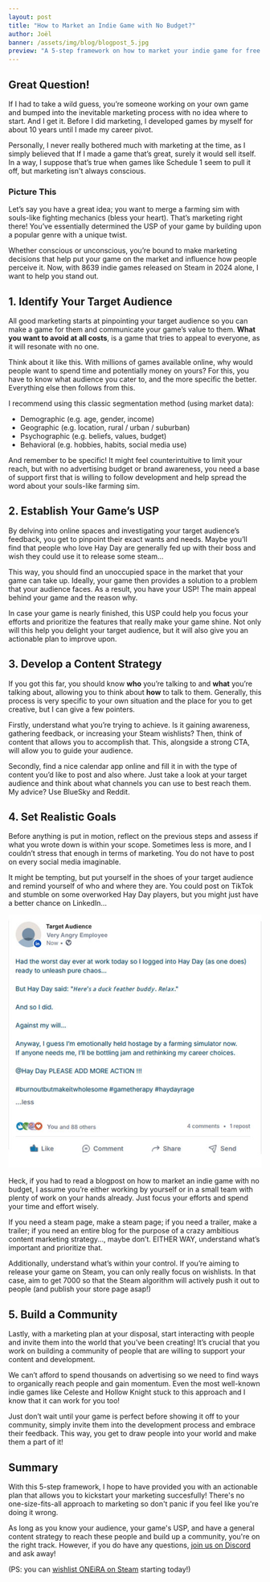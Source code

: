 ```yaml
---
layout: post
title: "How to Market an Indie Game with No Budget?"
author: Joël
banner: /assets/img/blog/blogpost_5.jpg
preview: "A 5-step framework on how to market your indie game for free!"
---
```

<h2 class="post-h2">Great Question!</h2>

If I had to take a wild guess, you’re someone working on your own game and bumped into the inevitable marketing process with no idea where to start. And I get it. Before I did marketing, I developed games by myself for about 10 years until I made my career pivot.

Personally, I never really bothered much with marketing at the time, as I simply believed that If I made a game that’s great, surely it would sell itself. In a way, I suppose that’s true when games like Schedule 1 seem to pull it off, but marketing isn't always conscious.

<h3 class="post-h3">Picture This</h3>

Let’s say you have a great idea; you want to merge a farming sim with souls-like fighting mechanics (bless your heart). That’s marketing right there! You’ve essentially determined the USP of your game by building upon a popular genre with a unique twist.

Whether conscious or unconscious, you’re bound to make marketing decisions that help put your game on the market and influence how people perceive it.  Now, with 8639 indie games released on Steam in 2024 alone, I want to help you stand out.

<h2 class="post-h2">1. Identify Your Target Audience</h2>

All good marketing starts at pinpointing your target audience so you can make a game for them and communicate your game’s value to them. **What you want to avoid at all costs**, is a game that tries to appeal to everyone, as it will resonate with no one.

Think about it like this. With millions of games available online, why would people want to spend time and potentially money on yours? For this, you have to know what audience you cater to, and the more specific the better. Everything else then follows from this.

I recommend using this classic segmentation method (using market data):

- Demographic (e.g. age, gender, income)
- Geographic (e.g. location, rural / urban / suburban) 
- Psychographic (e.g. beliefs, values, budget)
- Behavioral (e.g. hobbies, habits, social media use)

And remember to be specific! It might feel counterintuitive to limit your reach, but with no advertising budget or brand awareness, you need a base of support first that is willing to follow development and help spread the word about your souls-like farming sim.

<h2 class="post-h2">2. Establish Your Game’s USP</h2>

By delving into online spaces and investigating your target audience’s feedback, you get to pinpoint their exact wants and needs. Maybe you’ll find that people who love Hay Day are generally fed up with their boss and wish they could use it to release some steam…

This way, you should find an unoccupied space in the market that your game can take up. Ideally, your game then provides a solution to a problem that your audience faces. As a result, you have your USP! The main appeal behind your game and the reason why.

In case your game is nearly finished, this USP could help you focus your efforts and prioritize the features that really make your game shine. Not only will this help you delight your target audience, but it will also give you an actionable plan to improve upon.

<h2 class="post-h2">3. Develop a Content Strategy</h2>

If you got this far, you should know **who** you’re talking to and **what** you’re talking about, allowing you to think about **how** to talk to them. Generally, this process is very specific to your own situation and the place for you to get creative, but I can give a few pointers.

Firstly, understand what you’re trying to achieve. Is it gaining awareness, gathering feedback, or increasing your Steam wishlists? Then, think of content that allows you to accomplish that. This, alongside a strong CTA, will allow you to guide your audience.  

Secondly, find a nice calendar app online and fill it in with the type of content you’d like to post and also where. Just take a look at your target audience and think about what channels you can use to best reach them. My advice? Use BlueSky and Reddit.

<h2 class="post-h2">4. Set Realistic Goals</h2>

Before anything is put in motion, reflect on the previous steps and assess if what you wrote down is within your scope. Sometimes less is more, and I couldn’t stress that enough in terms of marketing. You do not have to post on every social media imaginable.

It might be tempting, but put yourself in the shoes of your target audience and remind yourself of who and where they are. You could post on TikTok and stumble on some overworked Hay Day players, but you might just have a better chance on LinkedIn…

<img class="img-fluid post-image w-50" src="/assets/img/blog/linkedin_post_1.jpg">

Heck, if you had to read a blogpost on how to market an indie game with no budget, I assume you’re either working by yourself or in a small team with plenty of work on your hands already. Just focus your efforts and spend your time and effort wisely.

If you need a steam page, make a steam page; if you need a trailer, make a trailer; if you need an entire blog for the purpose of a crazy ambitious content marketing strategy..., maybe don’t. EITHER WAY, understand what’s important and prioritize that.

Additionally, understand what’s within your control. If you’re aiming to release your game on Steam, you can only really focus on wishlists. In that case, aim to get 7000 so that the Steam algorithm will actively push it out to people (and publish your store page asap!)

<h2 class="post-h2">5. Build a Community</h2>

Lastly, with a marketing plan at your disposal, start interacting with people and invite them into the world that you’ve been creating! It’s crucial that you work on building a community of people that are willing to support your content and development.

We can’t afford to spend thousands on advertising so we need to find ways to organically reach people and gain momentum. Even the most well-known indie games like Celeste and Hollow Knight stuck to this approach and I know that it can work for you too!

Just don’t wait until your game is perfect before showing it off to your community, simply invite them into the development process and embrace their feedback. This way, you get to draw people into your world and make them a part of it!

<h2 class="post-h2">Summary</h2>

With this 5-step framework, I hope to have provided you with an actionable plan that allows you to kickstart your marketing succesfully! There's no one-size-fits-all approach to marketing so don't panic if you feel like you're doing it wrong.

As long as you know your audience, your game's USP, and have a general content strategy to reach these people and build up a community, you're on the right track. However, if you do have any questions, <a class="post-link" href="https://discord.gg/XAYvJhkkqE">join us on Discord</a> and ask away!

(PS: you can <a class="post-link" href="https://store.steampowered.com/app/3521080/ONEiRA/?utm_source=website&utm_medium=other&utm_campaign=wishlist&utm_content=blogpost_5" target="_blank">wishlist ONEiRA on Steam</a> starting today!)
